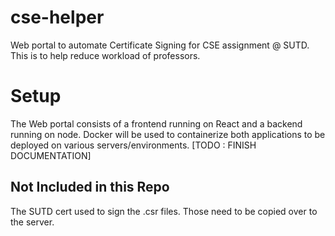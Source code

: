 # cse-helper
Web portal to automate Certificate Signing for CSE assignment @ SUTD. This is to help reduce workload of professors.

# Setup 
The Web portal consists of a frontend running on React and a backend running on node. Docker will be used to containerize both applications to be deployed on various servers/environments.
[TODO : FINISH DOCUMENTATION]
## Not Included in this Repo
The SUTD cert used to sign the .csr files. Those need to be copied over to the server.
